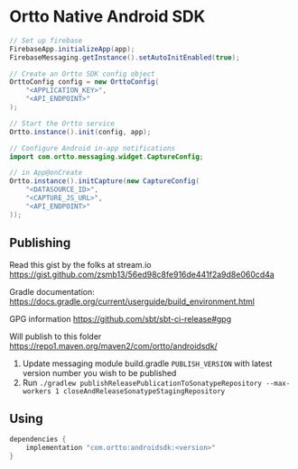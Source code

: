 
# Ortto Native Android SDK


```java 
// Set up firebase
FirebaseApp.initializeApp(app);
FirebaseMessaging.getInstance().setAutoInitEnabled(true);

// Create an Ortto SDK config object
OrttoConfig config = new OrttoConfig(
    "<APPLICATION_KEY>",
    "<API_ENDPOINT>"
);

// Start the Ortto service
Ortto.instance().init(config, app);

// Configure Android in-app notifications
import com.ortto.messaging.widget.CaptureConfig;

// in App@onCreate
Ortto.instance().initCapture(new CaptureConfig(
    "<DATASOURCE_ID>",
    "<CAPTURE_JS_URL>",
    "<API_ENDPOINT>"
));
```


## Publishing

Read this gist by the folks at stream.io https://gist.github.com/zsmb13/56ed98c8fe916de441f2a9d8e060cd4a

Gradle documentation: https://docs.gradle.org/current/userguide/build_environment.html 

GPG information https://github.com/sbt/sbt-ci-release#gpg 

Will publish to this folder https://repo1.maven.org/maven2/com/ortto/androidsdk/

1. Update messaging module build.gradle `PUBLISH_VERSION` with latest version number you wish to be published
2. Run `./gradlew publishReleasePublicationToSonatypeRepository --max-workers 1 closeAndReleaseSonatypeStagingRepository`

## Using

```groovy
dependencies {
    implementation "com.ortto:androidsdk:<version>"
}
```